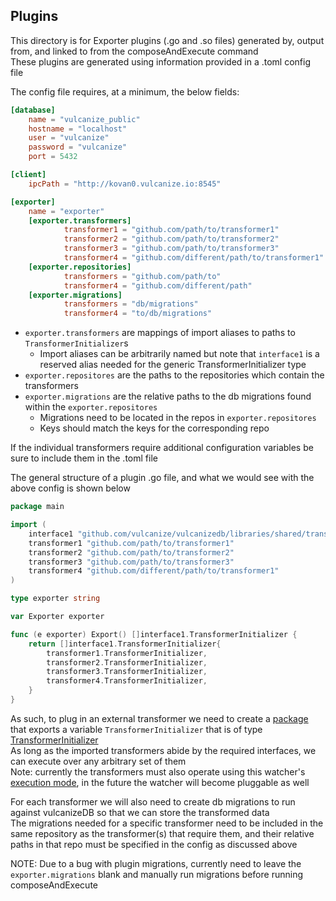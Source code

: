 ## Plugins

This directory is for Exporter plugins (.go and .so files) generated by, output from, and linked to from the composeAndExecute command  
These plugins are generated using information provided in a .toml config file 

The config file requires, at a minimum, the below fields:

```toml 
[database]
    name = "vulcanize_public"
    hostname = "localhost"
    user = "vulcanize"
    password = "vulcanize"
    port = 5432

[client]
    ipcPath = "http://kovan0.vulcanize.io:8545"

[exporter]
    name = "exporter"
    [exporter.transformers]
            transformer1 = "github.com/path/to/transformer1"
            transformer2 = "github.com/path/to/transformer2"
            transformer3 = "github.com/path/to/transformer3"
            transformer4 = "github.com/different/path/to/transformer1"
    [exporter.repositories]
            transformers = "github.com/path/to"
            transformer4 = "github.com/different/path"
    [exporter.migrations]
            transformers = "db/migrations"
            transformer4 = "to/db/migrations"
```

- `exporter.transformers` are mappings of import aliases to paths to `TransformerInitializer`s  
    -  Import aliases can be arbitrarily named but note that `interface1` is a reserved alias needed for the generic TransformerInitializer type  
- `exporter.repositores` are the paths to the repositories which contain the transformers   
- `exporter.migrations` are the relative paths to the db migrations found within the `exporter.repositores`  
    - Migrations need to be located in the repos in `exporter.repositores`  
    - Keys should match the keys for the corresponding repo  

If the individual transformers require additional configuration variables be sure to include them in the .toml file 

The general structure of a plugin .go file, and what we would see with the above config is shown below   

```go
package main

import (
	interface1 "github.com/vulcanize/vulcanizedb/libraries/shared/transformer"
	transformer1 "github.com/path/to/transformer1"
	transformer2 "github.com/path/to/transformer2"
	transformer3 "github.com/path/to/transformer3"
	transformer4 "github.com/different/path/to/transformer1"
)

type exporter string

var Exporter exporter

func (e exporter) Export() []interface1.TransformerInitializer {
	return []interface1.TransformerInitializer{
		transformer1.TransformerInitializer,
		transformer2.TransformerInitializer,
		transformer3.TransformerInitializer,
		transformer4.TransformerInitializer,
	}
}
```

As such, to plug in an external transformer we need to create a [package](https://github.com/vulcanize/maker-vulcanizedb/blob/compose_and_execute/pkg/autogen/test_helpers/bite/initializer.go) that exports a variable `TransformerInitializer` that is of type [TransformerInitializer](https://github.com/vulcanize/maker-vulcanizedb/blob/compose_and_execute/libraries/shared/transformer/transformer.go#L19)   
As long as the imported transformers abide by the required interfaces, we can execute over any arbitrary set of them   
Note: currently the transformers must also operate using this watcher's [execution mode](https://github.com/vulcanize/maker-vulcanizedb/blob/compose_and_execute/libraries/shared/watcher/watcher.go#L80), in the future the watcher will become pluggable as well  

For each transformer we will also need to create db migrations to run against vulcanizeDB so that we can store the transformed data  
The migrations needed for a specific transformer need to be included in the same repository as the transformer(s) that require them, and their relative paths in that repo must be specified in the config as discussed above

NOTE: Due to a bug with plugin migrations, currently need to leave the `exporter.migrations` blank and manually run migrations before running composeAndExecute